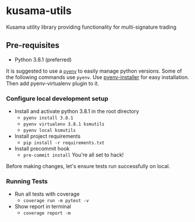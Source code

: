# kusama-utils
Kusama utility library providing functionality for multi-signature trading

## Pre-requisites

 - Python 3.8.1 (preferred)

It is suggested to use a [`pyenv`](https://github.com/pyenv/pyenv-virtualenv) to easily manage python versions. Some of the following commands use `pyenv`.
Use [pyenv-installer](https://github.com/pyenv/pyenv-installer) for easy installation. Then add pyenv-virtualenv plugin to it.

### Configure local development setup

 - Install and activate python 3.8.1 in the root directory
   - `pyenv install 3.8.1`
   - `pyenv virtualenv 3.8.1 ksmutils`
   - `pyenv local ksmutils`
 - Install project requirements
   - `pip install -r requirements.txt`
 - Install precommit hook
   - `pre-commit install`
You're all set to hack!

Before making changes, let's ensure tests run successfully on local.

### Running Tests

 - Run all tests with coverage
   - `coverage run -m pytest -v`
 - Show report in terminal
   - `coverage report -m`
